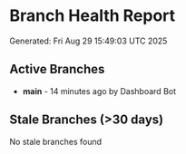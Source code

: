 # Branch Health Report
Generated: Fri Aug 29 15:49:03 UTC 2025

## Active Branches
- **main** - 14 minutes ago by Dashboard Bot

## Stale Branches (>30 days)
No stale branches found
